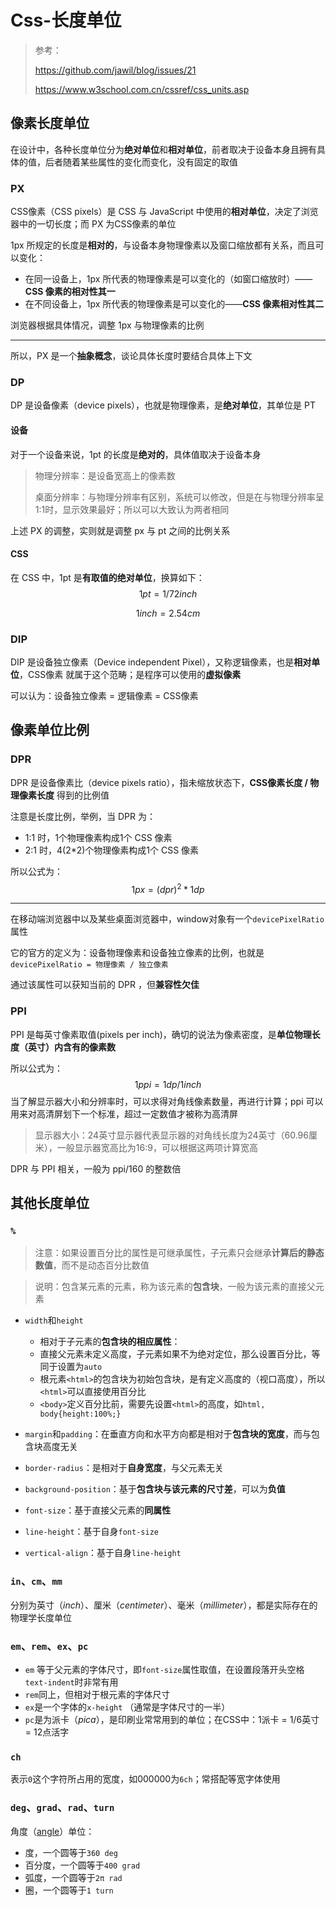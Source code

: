 # Css-长度单位

> 参考：
>
> https://github.com/jawil/blog/issues/21
>
> https://www.w3school.com.cn/cssref/css_units.asp

## 像素长度单位

在设计中，各种长度单位分为**绝对单位**和**相对单位**，前者取决于设备本身且拥有具体的值，后者随着某些属性的变化而变化，没有固定的取值

### PX

CSS像素（CSS pixels）是 CSS 与 JavaScript 中使用的**相对单位**，决定了浏览器中的一切长度；而 PX 为CSS像素的单位

1px 所规定的长度是**相对的**，与设备本身物理像素以及窗口缩放都有关系，而且可以变化：

+ 在同一设备上，1px 所代表的物理像素是可以变化的（如窗口缩放时）——**CSS 像素的相对性其一**
+ 在不同设备上，1px 所代表的物理像素是可以变化的——**CSS 像素相对性其二**

浏览器根据具体情况，调整 1px 与物理像素的比例

---

所以，PX 是一个**抽象概念**，谈论具体长度时要结合具体上下文

### DP

DP 是设备像素（device pixels），也就是物理像素，是**绝对单位**，其单位是 PT

#### 设备

对于一个设备来说，1pt 的长度是**绝对的**，具体值取决于设备本身

> 物理分辨率：是设备宽高上的像素数
>
> 桌面分辨率：与物理分辨率有区别，系统可以修改，但是在与物理分辨率呈1:1时，显示效果最好；所以可以大致认为两者相同

上述 PX 的调整，实则就是调整 px 与 pt 之间的比例关系

#### CSS

在 CSS 中，1pt 是**有取值的绝对单位**，换算如下：
$$
1pt = 1/72inch
$$

$$
1inch = 2.54cm
$$



### DIP

DIP 是设备独立像素（Device independent Pixel），又称逻辑像素，也是**相对单位**，CSS像素 就属于这个范畴；是程序可以使用的**虚拟像素**

可以认为：设备独立像素 = 逻辑像素 = CSS像素

## 像素单位比例

### DPR

DPR 是设备像素比（device pixels ratio），指未缩放状态下，**CSS像素长度 / 物理像素长度** 得到的比例值

注意是长度比例，举例，当 DPR 为：

+  1:1 时，1个物理像素构成1个 CSS 像素
+  2:1 时，4(2*2)个物理像素构成1个 CSS 像素

所以公式为：
$$
1px = (dpr)^2 * 1dp
$$

---

在移动端浏览器中以及某些桌面浏览器中，window对象有一个`devicePixelRatio`属性

它的官方的定义为：设备物理像素和设备独立像素的比例，也就是 `devicePixelRatio = 物理像素 / 独立像素`

通过该属性可以获知当前的 DPR ，但**兼容性欠佳**

### PPI

PPI 是每英寸像素取值(pixels per inch)，确切的说法为像素密度，是**单位物理长度（英寸）内含有的像素数**

所以公式为：
$$
1ppi = 1dp/1inch
$$
当了解显示器大小和分辨率时，可以求得对角线像素数量，再进行计算；ppi 可以用来对高清屏划下一个标准，超过一定数值才被称为高清屏

> 显示器大小：24英寸显示器代表显示器的对角线长度为24英寸（60.96厘米），一般显示器宽高比为16:9，可以根据这两项计算宽高

DPR 与 PPI 相关，一般为 ppi/160 的整数倍

## 其他长度单位

### `%`

> 注意：如果设置百分比的属性是可继承属性，子元素只会继承**计算后的静态数值**，而不是动态百分比数值

> 说明：包含某元素的元素，称为该元素的**包含块**，一般为该元素的直接父元素

+ `width`和`height`
  + 相对于子元素的**包含块的相应属性**：
  + 直接父元素未定义高度，子元素如果不为绝对定位，那么设置百分比，等同于设置为`auto`
  + 根元素`<html>`的包含块为初始包含块，是有定义高度的（视口高度），所以`<html>`可以直接使用百分比
  + `<body>`定义百分比前，需要先设置`<html>`的高度，如`html, body{height:100%;}`

+ `margin`和`padding`：在垂直方向和水平方向都是相对于**包含块的宽度**，而与包含块高度无关

+ `border-radius`：是相对于**自身宽度**，与父元素无关

+ `background-position`：基于**包含块与该元素的尺寸差**，可以为**负值**

+ `font-size`：基于直接父元素的**同属性**

+ `line-height`：基于自身`font-size`

+ `vertical-align`：基于自身`line-height`

### `in`、`cm`、`mm`

分别为英寸（*inch*）、厘米（*centimeter*）、毫米（*millimeter*），都是实际存在的物理学长度单位

### `em`、`rem`、`ex`、`pc`

+ `em` 等于父元素的字体尺寸，即`font-size`属性取值，在设置段落开头空格`text-indent`时非常有用
+ `rem`同上，但相对于根元素的字体尺寸
+  `ex`是一个字体的`x-height` （通常是字体尺寸的一半）
+  `pc`是为派卡（*pica*），是印刷业常常用到的单位；在CSS中：1派卡 = 1/6英寸 = 12点活字

### `ch`

表示`0`这个字符所占用的宽度，如000000为`6ch`；常搭配等宽字体使用

### `deg`、`grad`、`rad`、`turn`

角度（[angle](https://developer.mozilla.org/zh-CN/docs/Web/CSS/angle)）单位：

+ 度，一个圆等于`360 deg`
+ 百分度，一个圆等于`400 grad`
+ 弧度，一个圆等于`2π rad`
+ 圈，一个圆等于`1 turn`



